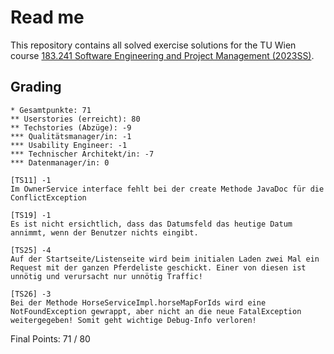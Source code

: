 # Read me

This repository contains all solved exercise solutions for the TU Wien course [183.241 Software Engineering and Project Management (2023SS)](https://tiss.tuwien.ac.at/course/educationDetails.xhtml?dswid=1107&dsrid=680&semester=2023S&courseNr=183241).

## Grading

    * Gesamtpunkte: 71
    ** Userstories (erreicht): 80
    ** Techstories (Abzüge): -9
    *** Qualitätsmanager/in: -1
    *** Usability Engineer: -1
    *** Technischer Architekt/in: -7
    *** Datenmanager/in: 0

    [TS11] -1
    Im OwnerService interface fehlt bei der create Methode JavaDoc für die ConflictException

    [TS19] -1
    Es ist nicht ersichtlich, dass das Datumsfeld das heutige Datum annimmt, wenn der Benutzer nichts eingibt.

    [TS25] -4
    Auf der Startseite/Listenseite wird beim initialen Laden zwei Mal ein Request mit der ganzen Pferdeliste geschickt. Einer von diesen ist unnötig und verursacht nur unnötig Traffic!

    [TS26] -3
    Bei der Methode HorseServiceImpl.horseMapForIds wird eine NotFoundException gewrappt, aber nicht an die neue FatalException weitergegeben! Somit geht wichtige Debug-Info verloren!

Final Points: 71 / 80
